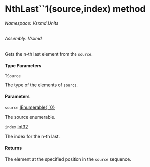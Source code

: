 <a name='M-Vsxmd-Units-Extensions-NthLast``1-System-Collections-Generic-IEnumerable{``0},System-Int32-'></a>
# NthLast\`\`1(source,index) method

###### Namespace:  Vsxmd.Units

###### Assembly:  Vsxmd

Gets the n-th last element from the `source`.

#### Type Parameters

`TSource`  

The type of the elements of `source`.

#### Parameters

`source`  [IEnumerable{\`\`0}](https://docs.microsoft.com/dotnet/api/System.Collections.Generic.IEnumerable)  

The source enumerable.

`index`  [Int32](https://docs.microsoft.com/dotnet/api/System.Int32)  

The index for the n-th last.

#### Returns





The element at the specified position in the `source` sequence.
